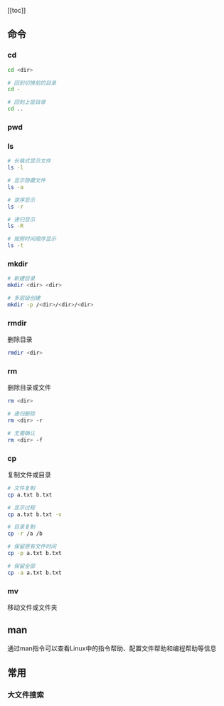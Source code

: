 [[toc]]

## 命令

### cd

```sh
cd <dir>

# 回到切换前的目录
cd -

# 回到上层目录
cd ..
```

### pwd

### ls

```sh
# 长格式显示文件
ls -l

# 显示隐藏文件
ls -a

# 逆序显示
ls -r

# 递归显示
ls -R

# 按照时间顺序显示
ls -t
```

### mkdir

```sh
# 新建目录
mkdir <dir> <dir>

# 多层级创建
mkdir -p /<dir>/<dir>/<dir>
```

### rmdir

删除目录

```sh
rmdir <dir>
```

### rm

删除目录或文件

```sh
rm <dir>

# 递归删除
rm <dir> -r

# 无需确认
rm <dir> -f
```

### cp

复制文件或目录

```sh
# 文件复制
cp a.txt b.txt

# 显示过程
cp a.txt b.txt -v

# 目录复制
cp -r /a /b

# 保留原有文件时间
cp -p a.txt b.txt

# 保留全部
cp -a a.txt b.txt
```

### mv

移动文件或文件夹

## man

通过man指令可以查看Linux中的指令帮助、配置文件帮助和编程帮助等信息

## 常用

### 大文件搜索

```sh

```
